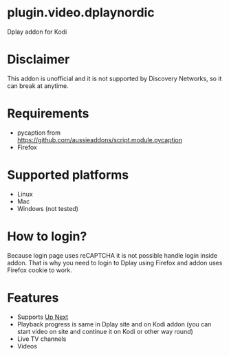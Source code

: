 # plugin.video.dplaynordic
Dplay addon for Kodi

# Disclaimer
This addon is unofficial and it is not supported by Discovery Networks, so it can break at anytime.

# Requirements
- pycaption from https://github.com/aussieaddons/script.module.pycaption
- Firefox

# Supported platforms
- Linux
- Mac
- Windows (not tested)

# How to login?
Because login page uses reCAPTCHA it is not possible handle login inside addon. That is why you need to login to Dplay using Firefox and addon uses Firefox cookie to work.

# Features
- Supports <a href="https://forum.kodi.tv/showthread.php?tid=336747">Up Next</a>
- Playback progress is same in Dplay site and on Kodi addon (you can start video on site and continue it on Kodi or other way round)
- Live TV channels
- Videos
